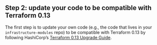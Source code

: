 ## Step 2: update your code to be compatible with Terraform 0.13

The first step is to update your own code (e.g., the code that lives in your `infrastructure-modules` repo) to be
compatible with Terraform 0.13 by following HashiCorp’s [Terraform 0.13
Upgrade Guide](https://www.terraform.io/upgrade-guides/0-13.html).



<!-- ##DOCS-SOURCER-START
{"sourcePlugin":"Service Catalog Reference","hash":"ee516289fe47fdcc90e4b70180d10fed"}
##DOCS-SOURCER-END -->
